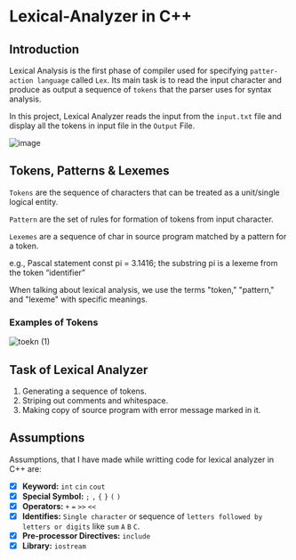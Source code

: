 # Lexical-Analyzer in C++

## Introduction

Lexical Analysis is the first phase of compiler used for specifying `patter-action language` called `Lex`. Its main task is to read the input character and produce as output a sequence of `tokens` that the parser uses for syntax analysis.

In this project, Lexical Analyzer reads the input from the `input.txt` file and display all the tokens in input file in the `Output` File.


![image](https://user-images.githubusercontent.com/58816552/126887075-a9666d5d-c81f-4eae-a690-2eda8967f7dd.png)


## Tokens, Patterns & Lexemes

`Tokens` are the sequence of characters that can be treated as a unit/single logical entity.

`Pattern` are the set of rules for formation of tokens from input character.

`Lexemes` are a sequence of char in source program matched by a pattern for a token.

e.g., Pascal statement const pi = 3.1416;
the substring pi is a lexeme from the token “identifier”

When talking about lexical analysis, we use the terms "token," "pattern," and "lexeme" with specific meanings. 

### Examples of Tokens

![toekn (1)](https://user-images.githubusercontent.com/58816552/126888680-06cf04ad-b97c-433b-a334-5c4f6d9557e2.png)

## Task of Lexical Analyzer

1. Generating a sequence of tokens.
2. Striping out comments and whitespace.
3. Making copy of source program with error message marked in it.

## Assumptions

Assumptions, that I have made while writting code for lexical analyzer in C++ are:

- [x] **Keyword:** `int` `cin` `cout`
- [x] **Special Symbol:** `;` `,` `{` `}` `(` `)`
- [x] **Operators:** `+` `=` `>>` `<<`
- [x] **Identifies:** `Single character` or sequence of `letters followed by letters or digits` like `sum` `A`  `B`  `C`.
- [x] **Pre-processor Directives:** `include`
- [x] **Library:** `iostream` 
